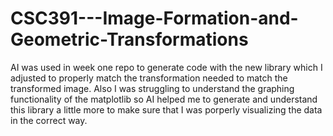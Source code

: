 # CSC391---Image-Formation-and-Geometric-Transformations
AI was used in week one repo to generate code with the new library which I adjusted to properly match the transformation needed to match the transformed image. 
Also I was struggling to understand the graphing functionality of the matplotlib so AI helped me to generate and understand this library a little more to make sure that I was porperly visualizing the data in the correct way. 
